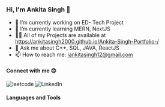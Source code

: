 ### Hi, I'm Ankita Singh 👋

- 🔭 I’m currently working on ED- Tech Project
- 🌱 I’m currently learning MERN, NextJS
- 👩‍💻 All of my Projects are available at
  https://ankitasingh2000.github.io/Ankita-Singh-Portfolio-/
- 💬 Ask me about C++, SQL, JAVA, ReactJS
- 📫 How to reach me: iankitasingh12@gmail.com

#### Connect with me 😊
![leetcode](https://github.com/AnkitaSingh2000/AnkitaSingh2000/assets/89559467/43a66298-8641-417b-a7d7-5a024ef8edad)  ![LinkedIn](https://github.com/AnkitaSingh2000/AnkitaSingh2000/assets/89559467/cb36187a-09e5-4848-9cd5-c716849457de) 


#### Languages and Tools 

